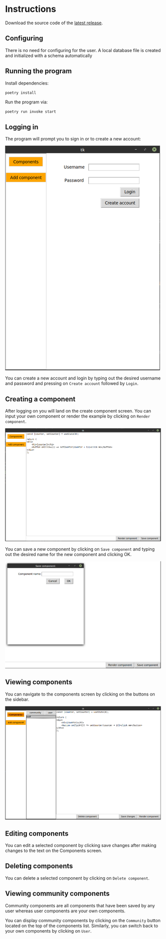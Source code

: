 # Instructions

Download the source code of the [latest release](https://github.com/ni-eminen/ReactComponentViewer/releases).

## Configuring

There is no need for configuring for the user. A local database file is created and initialized with a schema automatically

## Running the program

Install dependencies:

```bash
poetry install
```

Run the program via:

```
poetry run invoke start
```

## Logging in

The program will prompt you to sign in or to create a new account:

![](https://github.com/ni-eminen/ReactComponentViewer/blob/main/documentation/imgs/login_screen.png)

You can create a new account and login by typing out the desired username and password and pressing on `Create account` followed by `Login`.

## Creating a component

After logging on you will land on the create component screen. You can input your own component or render the example by clicking on `Render component`. 

![](https://github.com/ni-eminen/ReactComponentViewer/blob/main/documentation/imgs/add_component_screen.png)

You can save a new component by clicking on `Save component` and typing out the desired name for the new component and clicking OK.

![](https://github.com/ni-eminen/ReactComponentViewer/blob/main/documentation/imgs/saving_component.png)

## Viewing components

You can navigate to the components screen by clicking on the buttons on the sidebar.

![](https://github.com/ni-eminen/ReactComponentViewer/blob/main/documentation/imgs/components_screen.png)

## Editing components

You can edit a selected component by clicking save changes after making changes to the text on the Components screen.

## Deleting components

You can delete a selected component by clicking on `Delete component`.

## Viewing community components

Community components are all components that have been saved by any user whereas user components are your own components.

You can display community components by clicking on the `Community` button located on the top of the components list. Similarly, you can switch back to your own components by clicking on `User`.
